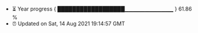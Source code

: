 - ⏳ Year progress { ██████████████████▁▁▁▁▁▁▁▁▁▁▁▁ } 61.86 %
- ⏰ Updated on Sat, 14 Aug 2021 19:14:57 GMT

